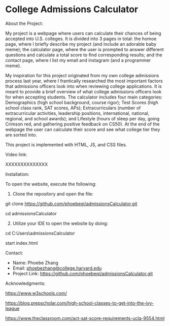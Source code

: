 # College Admissions Calculator

About the Project:

My project is a webpage where users can calculate their chances of being accepted into U.S. colleges. It is divided into 3 pages in total: the homoe page, where I briefly describe my project (and include an adorable baby meme); the calculator page, where the user is prompted to answer different questions and calculate a total score to find corresponding results; and the contact page, where I list my email and instagram (and a programmer meme).

My inspiration for this project originated from my own college admissions process last year, where I frantically researched the most important factors that admissions officers look into when reviewing college applications. It is meant to provide a brief overview of what college admissions officers look for when accepting students. The calculator includes four main categories: Demographics (high school background, course rigor); Test Scores (high school class rank, SAT scores, APs); Extracurriculars (number of extracurricular activities, leadership positions, international, national, regional, and school awards); and Lifestyle (hours of sleep per day, going Crimson red, and gathering positive feedback on CS50). At the end of the webpage the user can calculate their score and see what college tier they are sorted into.

This project is implemented with HTML, JS, and CSS files. 

Video link: 

XXXXXXXXXXXXXX

Installation:

To open the website, execute the following:

1. Clone the repository and open the file:

git clone https://github.com/phoebeqi/admissionsCalculator.git

cd admissionsCalculator

2. Utilize your IDE to open the website by doing:

cd C:Users\admissionsCalculator

start index.html

Contact:

- Name: Phoebe Zhang
- Email: phoebezhang@college.harvard.edu
- Project Link: https://github.com/phoebeqi/admissionsCalculator.git

Acknowledgments:

https://www.w3schools.com/

https://blog.prepscholar.com/high-school-classes-to-get-into-the-ivy-league

https://www.theclassroom.com/act-sat-score-requirements-ucla-9554.html